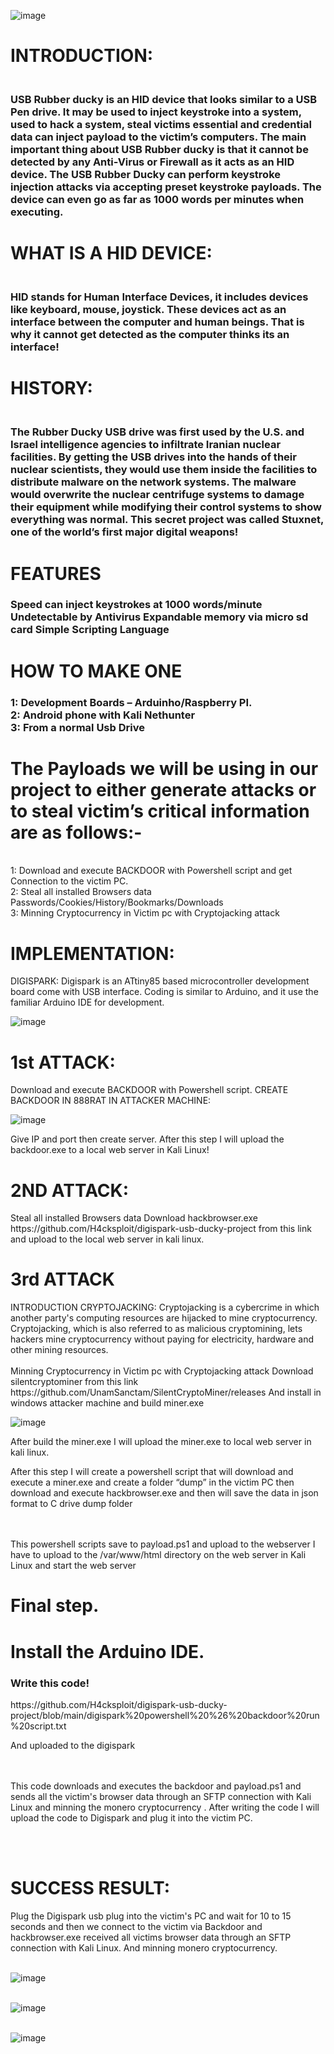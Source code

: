 ![image](https://user-images.githubusercontent.com/62616404/220448030-81d56ac6-53ff-44d2-8d85-444f1688387b.png)
<h1>INTRODUCTION:
<h3><br>USB Rubber ducky is an HID device that looks similar to a USB Pen  drive.    It may be used to inject keystroke into a system, used to hack a system, steal victims essential and credential data can inject payload to the victim’s computers. The main important thing about USB Rubber ducky is that it cannot be detected by any Anti-Virus or Firewall as it acts as an HID device. The USB Rubber Ducky can perform keystroke injection attacks via accepting preset keystroke payloads. The device can even go as far as 1000 words per minutes when executing.</br><h3>

<h1>WHAT IS A HID DEVICE:
<h3><br>HID stands for Human Interface Devices, it includes devices like keyboard,    mouse, joystick. These devices act as an interface between the computer and human beings. That is why it cannot get detected as the computer thinks its an interface!</br><h3>
<h1>HISTORY:
<h3><br>The Rubber Ducky USB drive was first used by the U.S. and Israel  intelligence agencies to infiltrate Iranian nuclear facilities. By getting the USB drives into the hands of their nuclear scientists, they would use them inside the facilities to distribute malware on the network systems. The malware would overwrite the nuclear centrifuge systems to damage their equipment while modifying their control systems to show everything was normal. This secret project was called Stuxnet, one of the world’s first major digital weapons!<br><h3>
<h1>FEATURES
<br><h3>Speed can inject keystrokes at 1000 words/minute
Undetectable by Antivirus
Expandable memory via micro sd card
Simple Scripting  Language</br></h3>
<h1>HOW TO MAKE ONE
<br><h3>1: Development Boards – Arduinho/Raspberry PI.
<br>2: Android phone with Kali Nethunter
<br>3: From a normal Usb Drive<br></h3>
<h1>The Payloads we will be using in our project to either generate attacks or to steal victim’s critical information are as follows:-</h1>
<br>1: Download and execute BACKDOOR with Powershell script and get Connection to the victim PC.
<br>2: Steal all  installed Browsers data  Passwords/Cookies/History/Bookmarks/Downloads
<br>3: Minning Cryptocurrency in Victim pc with Cryptojacking attack<br> 
<h1>IMPLEMENTATION:</h1>
DIGISPARK:
Digispark is an ATtiny85 based microcontroller development board come with USB interface. Coding is similar to Arduino, and it use the familiar Arduino IDE for development.
  
  ![image](https://user-images.githubusercontent.com/62616404/220962557-175e667f-1663-4c0a-b4ac-d2184e8121e0.png)

<h1>1st ATTACK:</h1>
Download and execute BACKDOOR with Powershell script.
CREATE BACKDOOR IN 888RAT IN ATTACKER MACHINE:

![image](https://user-images.githubusercontent.com/62616404/220963541-5744f234-b5b7-4a1e-baf1-2264ff18a0f6.png)

Give IP and port then create server. After this step I will upload the backdoor.exe to a local web server in Kali Linux!

<h1>2ND ATTACK:</h1>
Steal all  installed Browsers data
Download hackbrowser.exe https://github.com/H4cksploit/digispark-usb-ducky-project  from this link and upload to the local web server in kali linux.

<h1>3rd ATTACK</h1>
INTRODUCTION CRYPTOJACKING:
Cryptojacking is a cybercrime in which another party's computing resources are hijacked to mine cryptocurrency. Cryptojacking, which is also referred to as malicious cryptomining, lets hackers mine cryptocurrency without paying for electricity, hardware and other mining resources.
<br><br>Minning Cryptocurrency in Victim pc with Cryptojacking attack
Download silentcryptominer from this link https://github.com/UnamSanctam/SilentCryptoMiner/releases
And install in windows attacker machine and build miner.exe 

![image](https://user-images.githubusercontent.com/62616404/220965176-449abf2a-1c1c-4d21-b678-e40af89efc73.png)

After build the miner.exe I will upload the miner.exe to local web server in kali linux.


After this step I will create a powershell script that will download and execute a miner.exe and create a folder “dump” in the victim PC then download and execute hackbrowser.exe and then will save the data in json format to C drive dump folder

<br><br>This powershell scripts  save to payload.ps1 and upload to the webserver 
I have to upload to the /var/www/html directory on the web server in Kali Linux and start the web server
<h1>Final step.</h1>
<h1>Install the Arduino IDE.</h1>
<h3>Write this code!</h3>
https://github.com/H4cksploit/digispark-usb-ducky-project/blob/main/digispark%20powershell%20%26%20backdoor%20run%20script.txt

And uploaded to the digispark

<br><br>This code downloads and executes the backdoor and payload.ps1 and sends all the victim's browser data through an SFTP connection with Kali Linux and minning the monero cryptocurrency . After writing the code I will upload the code to Digispark and plug it into the victim PC.

<br><br><h1>SUCCESS RESULT:</h1>
Plug the Digispark usb plug into the victim's PC and wait for 10 to 15 seconds and then we connect to the victim via Backdoor and hackbrowser.exe received all victims browser data through an SFTP connection with Kali Linux. And minning monero cryptocurrency.

<br>![image](https://user-images.githubusercontent.com/62616404/220966781-ceaa1606-e319-4d54-9861-f99e4a45eb25.png)</br>


<br>![image](https://user-images.githubusercontent.com/62616404/220966818-994ed837-d0cc-4cb1-8301-5c6987905876.png)</br>



<br>![image](https://user-images.githubusercontent.com/62616404/220967001-bc2dc472-f1c2-4cd3-829f-395679f69d48.png)</br>

























